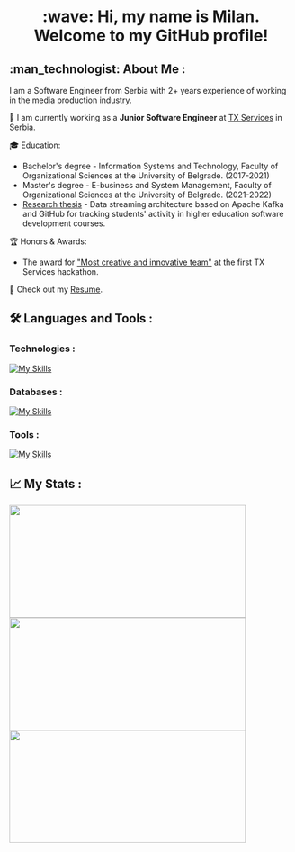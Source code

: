 <div id="header" align="center">
  <h1>
    :wave: Hi, my name is Milan. Welcome to my GitHub profile!
  </h1>
</div>

<h2 align="left"> :man_technologist: About Me :</h2>

I am a Software Engineer from Serbia with 2+ years experience of working in the media production industry.

:briefcase: I am currently working as a **Junior Software Engineer** at [TX Services](https://jobs.txservices.rs/) in Serbia. 

:mortar_board: Education:
  - Bachelor's degree - Information Systems and Technology, Faculty of Organizational Sciences at the University of Belgrade. (2017-2021)
  - Master's degree - E-business and System Management, Faculty of Organizational Sciences at the University of Belgrade. (2021-2022)
  - [Research thesis](https://ebt.rs/journals/index.php/conf-proc/article/view/106) - Data streaming architecture based on Apache Kafka and GitHub for tracking students' activity in higher education software development courses.

:trophy: Honors & Awards:
  - The award for ["Most creative and innovative team"](files/hackathon.jpeg) at the first TX Services hackathon.

:pencil: Check out my [Resume](files/milanmiloradovic.pdf).
  
## :hammer_and_wrench: Languages and Tools :

### Technologies :

[![My Skills](https://skillicons.dev/icons?i=java,spring,hibernate,javascript,typescript,nodejs,react,aws,kafka)](https://skillicons.dev)

### Databases :

[![My Skills](https://skillicons.dev/icons?i=postgres,mysql,redis,mongodb)](https://skillicons.dev)
      
### Tools :

[![My Skills](https://skillicons.dev/icons?i=maven,gradle,git,docker,kubernetes)](https://skillicons.dev)

## :chart_with_upwards_trend: My Stats :

<p float="left">
<img height="200em" width="420em" src="https://github-readme-stats.vercel.app/api?username=milanmiloradovic&theme=onedark&show_icons=true&hide_border=true&&count_private=true&include_all_commits=true" /> 
<img height="200em" width="420em" src="https://github-readme-stats.vercel.app/api/top-langs/?username=milanmiloradovic&theme=onedark&show_icons=true&hide_border=true&layout=compact&langs_count=8"/>
<img height="200em" width="420em" src="https://leetcode.card.workers.dev/milanmiloradovic?theme=dark&font=baloo&extension=null" /> 
</p>
